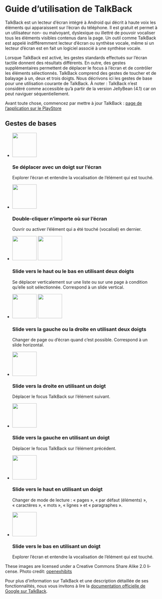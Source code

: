 # Guide d’utilisation de <span lang="en">TalkBack</span>

<script>$(document).ready(function () {
    setBreadcrumb([
        {"label":"lecteur d’écran", "url": "./screen-reader.html"},
        {"label":"Guide d’utilisation de <span lang=\"en\">TalkBack</span>"}
    ]);
    addSubMenu([
        {"label":"Sous Android","url":"screen-reader-talkback.html", "expanded": true}, 
        {"label":"Sous iOS","url":"screen-reader-voiceover.html"}
    ]);
});</script>

<span data-menuitem="screen-reader"></span>

<span lang="en">TalkBack</span> est un lecteur d’écran intégré à Android qui décrit à haute voix les éléments qui apparaissent sur l’écran du téléphone. Il est gratuit et permet à un utilisateur non- ou malvoyant, dyslexique ou illettré de pouvoir vocaliser tous les éléments visibles contenus dans la page. Un outil comme <span lang="en">TalkBack</span> est appelé indifféremment lecteur d’écran ou synthèse vocale, même si un lecteur d’écran est en fait un logiciel associé à une synthèse vocale.

Lorsque <span lang="en">TalkBack</span> est activé, les gestes standards effectués sur l’écran tactile donnent des résultats différents. En outre, des gestes supplémentaires permettent de déplacer le focus à l’écran et de contrôler les éléments sélectionnés. <span lang="en">TalkBack</span> comprend des gestes de toucher et de balayage à un, deux et trois doigts. Nous décrivons ici les gestes de base pour une utilisation courante de <span lang="en">TalkBack</span>. À noter&nbsp;: <span lang="en">TalkBack</span> n’est considéré comme accessible qu’à partir de la version <span lang="en">JellyBean</span> (4.1) car on peut naviguer séquentiellement.

Avant toute chose, commencez par mettre à jour <span lang="en">TalkBack</span>&nbsp;: [page de l’application sur le <span lang="en">PlayStore</span>](https://play.google.com/store/apps/details?id=com.google.android.marvin.talkback)

## Gestes de bases
<ul class="list-gesture">
  <li class="clearfix">
    <img src="./images/gesture1.png" alt="" width="80">
    <h3>Se déplacer avec un doigt sur l’écran</h3>
    <p>Explorer l’écran et entendre la vocalisation de l’élément qui est touché.</p>
  </li>
  <li class="clearfix">
    <img src="./images/gesture2.png" alt="" width="80">
    <h3>Double-cliquer n’importe où sur l’écran</h3>
    <p>Ouvrir ou activer l’élément qui a été touché (vocalisé) en dernier.</p>
  </li>
  <li class="clearfix">
    <img src="./images/gesture3_1.png" alt="" width="80">
    <img src="./images/gesture3_2.png" alt="" width="80">
    <h3><span lang="en">Slide</span> vers le haut ou le bas en utilisant deux doigts</h3>
    <p>Se déplacer verticalement sur une liste ou sur une page à condition qu’elle soit sélectionnée. Correspond à un <span lang="en">slide</span> vertical.</p>            
  </li>
  <li class="clearfix">
    <img src="./images/gesture4_1.png" alt="" width="80">
    <img src="./images/gesture4_2.png" alt="" width="80">    
    <h3><span lang="en">Slide</span> vers la gauche ou la droite en utilisant deux doigts</h3>
    <p>Changer de page ou d’écran quand c’est possible. Correspond à un <span lang="en">slide</span> horizontal.</p>            
  </li>
  <li class="clearfix">
    <img src="./images/gesture5.png" alt="" width="80">  
    <h3><span lang="en">Slide</span> vers la droite en utilisant un doigt</h3>
    <p>Déplacer le focus <span lang="en">TalkBack</span> sur l’élément suivant.</p>
  </li>
  <li class="clearfix">
    <img src="./images/gesture6.png" alt="" width="80">  
    <h3><span lang="en">Slide</span> vers la gauche en utilisant un doigt</h3>
    <p>Déplacer le focus <span lang="en">TalkBack</span> sur l’élément précédent.</p>
  </li>
  <li class="clearfix">    
    <img src="./images/gesture7.png" alt="" width="80">  
    <h3><span lang="en">Slide</span> vers le haut en utilisant un doigt</h3>
    <p>Changer de mode de lecture&nbsp;: « pages », « par défaut (éléments) », « caractères », « mots », « lignes » et « paragraphes ».</p>              
  </li>
  <li class="clearfix">    
    <img src="./images/gesture8.png" alt="" width="80">
    <h3><span lang="en">Slide</span> vers le bas en utilisant un doigt</h3>
    <p>Explorer l’écran et entendre la vocalisation de l’élément qui est touché.</p>
  </li>
</ul>  

<span class="licence" lang="en">These images are licensed under a Creative Commons Share Alike 2.0 license. Photo credit: <a href="http://www.flickr.com/people/27512715@N02/" hreflang="en">openexhibits</a></span>

Pour plus d’information sur <span lang="en">TalkBack</span> et une description détaillée de ses fonctionnalités, nous vous invitons à lire la [documentation officielle de Google sur <span lang="en">TalkBack</span>](https://support.google.com/accessibility/android/answer/6283677?hl=fr&ref_topic=3529932).  

&nbsp;
<!--  This file is part of a11y-guidelines | Our vision of mobile & web accessibility guidelines and best practices, with valid/invalid examples.
 Copyright (C) 2016  Orange SA
 See the Creative Commons Legal Code Attribution-ShareAlike 3.0 Unported License for more details (LICENSE file). -->